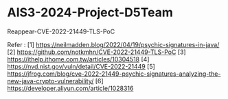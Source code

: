 # AIS3-2024-Project-D5Team
Reappear-CVE-2022-21449-TLS-PoC



Refer : 
[1] https://neilmadden.blog/2022/04/19/psychic-signatures-in-java/
[2] https://github.com/notkmhn/CVE-2022-21449-TLS-PoC
[3] https://ithelp.ithome.com.tw/articles/10304518
[4] https://nvd.nist.gov/vuln/detail/CVE-2022-21449
[5] https://jfrog.com/blog/cve-2022-21449-psychic-signatures-analyzing-the-new-java-crypto-vulnerability/
[6] https://developer.aliyun.com/article/1028316
